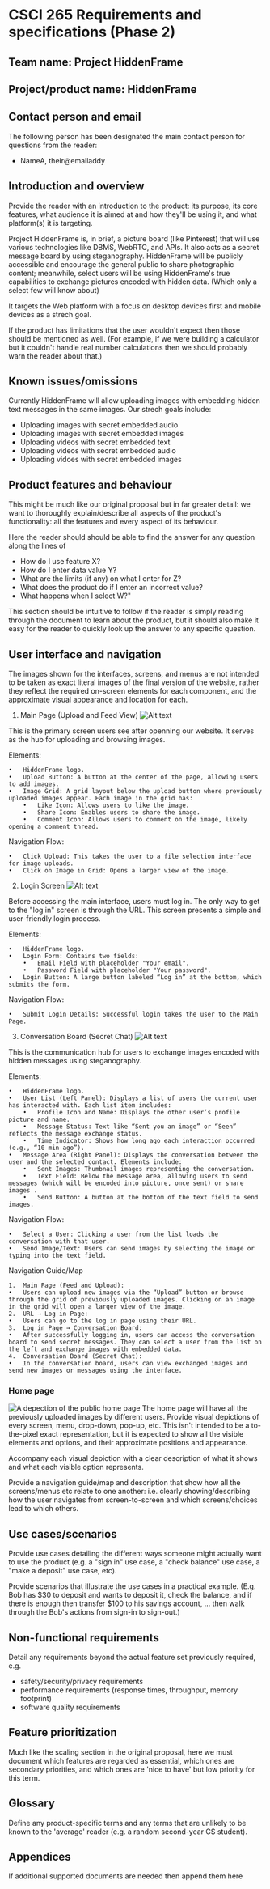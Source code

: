 
# CSCI 265 Requirements and specifications (Phase 2)

## Team name: Project HiddenFrame

## Project/product name: HiddenFrame

## Contact person and email

The following person has been designated the main contact person for questions from the reader:

 - NameA, their@emailaddy

## Introduction and overview

Provide the reader with an introduction to the product: its purpose, its core features, what audience it is aimed at and how they'll be using it, and what platform(s) it is targeting.

Project HiddenFrame is, in brief, a picture board (like Pinterest) that will use various technologies like DBMS, WebRTC, and APIs. It also acts as a secret message board by using steganography. HiddenFrame will be publicly accessible and encourage the general public to share photographic content; meanwhile, select users will be using HiddenFrame's true capabilities to exchange pictures encoded with hidden data. (Which only a select few will know about)

It targets the Web platform with a focus on desktop devices first and mobile devices as a strech goal.

If the product has limitations that the user wouldn't expect then those should be mentioned as well.  (For example, if we were building a calculator but it couldn't handle real number calculations then we should probably warn the reader about that.)

## Known issues/omissions

Currently HiddenFrame will allow uploading images with embedding hidden text messages in the same images.
Our strech goals include:

- Uploading images with secret embedded audio
- Uploading images with secret embedded images
- Uploading videos with secret embedded text
- Uploading videos with secret embedded audio
- Uploading vidoes with secret embedded images


## Product features and behaviour

This might be much like our original proposal but in far greater detail: we want to thoroughly explain/describe all aspects of the product's functionality: all the features and every aspect of its behaviour.

Here the reader should should be able to find the answer for any question along the lines of
- How do I use feature X?
- How do I enter data value Y?
- What are the limits (if any) on what I enter for Z?
- What does the product do if I enter an incorrect value?
- What happens when I select W?"

This section should be intuitive to follow if the reader is simply reading through the document to learn about the product, but it should also make it easy for the reader to quickly look up the answer to any specific question.

## User interface and navigation

The images shown for the interfaces, screens, and menus are not intended to be taken as exact literal images of the final version of the website, rather they reflect the required on-screen elements for each component, and the approximate visual appearance and location for each.

1. Main Page (Upload and Feed View)
![Alt text](HF_main_page.png)

This is the primary screen users see after openning our website. It serves as the hub for uploading and browsing images.

Elements:

	•	HiddenFrame logo.
	•	Upload Button: A button at the center of the page, allowing users to add images.
	•	Image Grid: A grid layout below the upload button where previously uploaded images appear. Each image in the grid has:
	    •	Like Icon: Allows users to like the image.
	    •	Share Icon: Enables users to share the image.
	    •	Comment Icon: Allows users to comment on the image, likely opening a comment thread.

Navigation Flow:

	•	Click Upload: This takes the user to a file selection interface for image uploads.
	•	Click on Image in Grid: Opens a larger view of the image.

2. Login Screen
![Alt text](HF_log_in.png)


Before accessing the main interface, users must log in. The only way to get to the "log in" screen is through the URL. This screen presents a simple and user-friendly login process.

Elements:

	•	HiddenFrame logo.
	•	Login Form: Contains two fields:
	    •	Email Field with placeholder "Your email".
	    •	Password Field with placeholder "Your password".
	•	Login Button: A large button labeled “Log in” at the bottom, which submits the form.

Navigation Flow:

	•	Submit Login Details: Successful login takes the user to the Main Page.

3. Conversation Board (Secret Chat)
![Alt text](HF_conversation_board.png)

This is the communication hub for users to exchange images encoded with hidden messages using steganography.

Elements:

	•	HiddenFrame logo.
	•	User List (Left Panel): Displays a list of users the current user has interacted with. Each list item includes:
	    •	Profile Icon and Name: Displays the other user’s profile picture and name.
	    •	Message Status: Text like “Sent you an image” or “Seen” reflects the message exchange status.
	    •	Time Indicator: Shows how long ago each interaction occurred (e.g., “10 min ago”).
	•	Message Area (Right Panel): Displays the conversation between the user and the selected contact. Elements include:
	    •	Sent Images: Thumbnail images representing the conversation.
	    •	Text Field: Below the message area, allowing users to send messages (which will be encoded into picture, once sent) or share images .
	    •	Send Button: A button at the bottom of the text field to send images.

Navigation Flow:

	•	Select a User: Clicking a user from the list loads the conversation with that user.
	•	Send Image/Text: Users can send images by selecting the image or typing into the text field.

Navigation Guide/Map

	1.	Main Page (Feed and Upload):
	•	Users can upload new images via the “Upload” button or browse through the grid of previously uploaded images. Clicking on an image in the grid will open a larger view of the image.
    2.  URL → Log in Page:
    •   Users can go to the log in page using their URL.
	3.	Log in Page → Conversation Board:
	•	After successfully logging in, users can access the conversation board to send secret messages. They can select a user from the list on the left and exchange images with embedded data.
	4.	Conversation Board (Secret Chat):
	•	In the conversation board, users can view exchanged images and send new images or messages using the interface.


### Home page 

![A depection of the public home page](<resources/images/HiddenFrame Detailed Home page.png>)
The home page will have all the previously uploaded images by different users.
Provide visual depictions of every screen, menu, drop-down, pop-up, etc.  This isn't intended to be a to-the-pixel exact representation, but it is expected to show all the visible elements and options, and their approximate positions and appearance.

Accompany each visual depiction with a clear description of what it shows and what each visible option represents.

Provide a navigation guide/map and description that show how all the screens/menus etc relate to one another: i.e. clearly showing/describing how the user navigates from screen-to-screen and which screens/choices lead to which others.

## Use cases/scenarios

Provide use cases detailing the different ways someone might actually want to use the product (e.g. a "sign in" use case, a "check balance" use case, a "make a deposit" use case, etc).

Provide scenarios that illustrate the use cases in a practical example.  (E.g. Bob has $30 to deposit and wants to deposit it, check the balance, and if there is enough then transfer $100 to his savings account, ... then walk through the Bob's actions from sign-in to sign-out.)

## Non-functional requirements

Detail any requirements beyond the actual feature set previously required, e.g.
- safety/security/privacy requirements
- performance requirements (response times, throughput, memory footprint)
- software quality requirements

## Feature prioritization

Much like the scaling section in the original proposal, here we must document which features are regarded as essential, which ones are secondary priorities, and which ones are 'nice to have' but low priority for this term.

## Glossary

Define any product-specific terms and any terms that are unlikely to be known to the 'average' reader (e.g. a random second-year CS student).

## Appendices

If additional supported documents are needed then append them here

